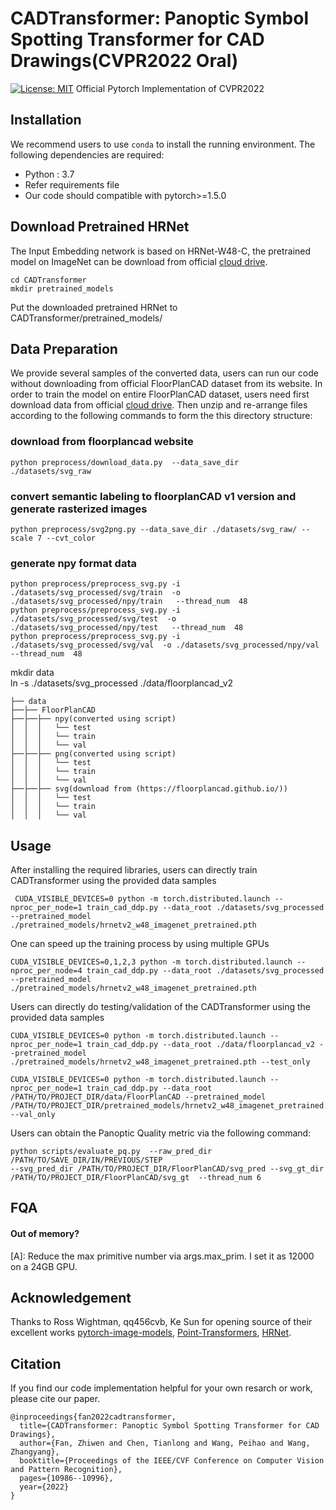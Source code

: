 # CADTransformer: Panoptic Symbol Spotting Transformer for CAD Drawings(CVPR2022 Oral)
[![License: MIT](https://img.shields.io/badge/License-MIT-green.svg)](https://opensource.org/licenses/MIT)
Official Pytorch Implementation of CVPR2022 

## Installation
We recommend users to use `conda` to install the running environment. The following dependencies are required:

- Python : 3.7
- Refer requirements file
- Our code should compatible with pytorch>=1.5.0

## Download Pretrained HRNet
The Input Embedding network is based on HRNet-W48-C, the pretrained model on ImageNet can be download from official [cloud drive](https://github.com/HRNet/HRNet-Image-Classification).
```
cd CADTransformer
mkdir pretrained_models
```
Put the downloaded pretrained HRNet to CADTransformer/pretrained_models/

## Data Preparation
We provide several samples of the converted data, users can run our code without downloading from official FloorPlanCAD dataset from its website.
In order to train the model on entire FloorPlanCAD dataset, users need first download data from official [cloud drive](https://floorplancad.github.io/). Then unzip and re-arrange files according to the following commands to form the this directory structure:

### download from floorplancad website
```
python preprocess/download_data.py  --data_save_dir  ./datasets/svg_raw
```
### convert semantic labeling to floorplanCAD v1 version and generate rasterized images
```
python preprocess/svg2png.py --data_save_dir ./datasets/svg_raw/ --scale 7 --cvt_color
```
### generate npy format data
```
python preprocess/preprocess_svg.py -i ./datasets/svg_processed/svg/train  -o ./datasets/svg_processed/npy/train   --thread_num  48
python preprocess/preprocess_svg.py -i ./datasets/svg_processed/svg/test  -o ./datasets/svg_processed/npy/test   --thread_num  48
python preprocess/preprocess_svg.py -i ./datasets/svg_processed/svg/val  -o ./datasets/svg_processed/npy/val   --thread_num  48
```
mkdir data<br>
ln -s ./datasets/svg_processed   ./data/floorplancad_v2
```
├── data
├──├── FloorPlanCAD
├──├──├── npy(converted using script)
│  │  │   └── test
│  │  │   └── train   
│  │  │   └── val    
├──├──├── png(converted using script)
│  │  │   └── test
│  │  │   └── train  
│  │  │   └── val  
├──├──├── svg(download from (https://floorplancad.github.io/))
│  │  │   └── test
│  │  │   └── train  
│  │  │   └── val  
```

## Usage
After installing the required libraries, users can directly train CADTransformer using the provided data samples
```
 CUDA_VISIBLE_DEVICES=0 python -m torch.distributed.launch --nproc_per_node=1 train_cad_ddp.py --data_root ./datasets/svg_processed --pretrained_model ./pretrained_models/hrnetv2_w48_imagenet_pretrained.pth
```
One can speed up the training process by using multiple GPUs
```
CUDA_VISIBLE_DEVICES=0,1,2,3 python -m torch.distributed.launch --nproc_per_node=4 train_cad_ddp.py --data_root ./datasets/svg_processed --pretrained_model ./pretrained_models/hrnetv2_w48_imagenet_pretrained.pth
```

Users can directly do testing/validation of the CADTransformer using the provided data samples
```
CUDA_VISIBLE_DEVICES=0 python -m torch.distributed.launch --nproc_per_node=1 train_cad_ddp.py --data_root ./data/floorplancad_v2 --pretrained_model ./pretrained_models/hrnetv2_w48_imagenet_pretrained.pth --test_only
```
```
CUDA_VISIBLE_DEVICES=0 python -m torch.distributed.launch --nproc_per_node=1 train_cad_ddp.py --data_root /PATH/TO/PROJECT_DIR/data/FloorPlanCAD --pretrained_model /PATH/TO/PROJECT_DIR/pretrained_models/hrnetv2_w48_imagenet_pretrained.pth --val_only
```

Users can obtain the Panoptic Quality metric via the following command:
```
python scripts/evaluate_pq.py  --raw_pred_dir /PATH/TO/SAVE_DIR/IN/PREVIOUS/STEP 
--svg_pred_dir /PATH/TO/PROJECT_DIR/FloorPlanCAD/svg_pred --svg_gt_dir /PATH/TO/PROJECT_DIR/FloorPlanCAD/svg_gt  --thread_num 6
```
## FQA
#### Out of memory?
[A]: Reduce the max primitive number via args.max_prim. I set it as 12000 on a 24GB GPU.

## Acknowledgement
Thanks to Ross Wightman, qq456cvb, Ke Sun for opening source of their excellent works [pytorch-image-models](https://github.com/rwightman/pytorch-image-models), [Point-Transformers](https://github.com/qq456cvb/Point-Transformers),  [HRNet](https://github.com/HRNet/HRNet-Image-Classification).

## Citation

If you find our code implementation helpful for your own resarch or work, please cite our paper.
```
@inproceedings{fan2022cadtransformer,
  title={CADTransformer: Panoptic Symbol Spotting Transformer for CAD Drawings},
  author={Fan, Zhiwen and Chen, Tianlong and Wang, Peihao and Wang, Zhangyang},
  booktitle={Proceedings of the IEEE/CVF Conference on Computer Vision and Pattern Recognition},
  pages={10986--10996},
  year={2022}
}
```
